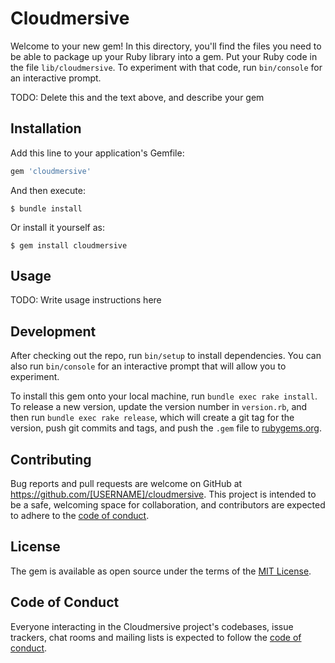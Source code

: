 # Cloudmersive

Welcome to your new gem! In this directory, you'll find the files you need to be able to package up your Ruby library into a gem. Put your Ruby code in the file `lib/cloudmersive`. To experiment with that code, run `bin/console` for an interactive prompt.

TODO: Delete this and the text above, and describe your gem

## Installation

Add this line to your application's Gemfile:

```ruby
gem 'cloudmersive'
```

And then execute:

    $ bundle install

Or install it yourself as:

    $ gem install cloudmersive

## Usage

TODO: Write usage instructions here

## Development

After checking out the repo, run `bin/setup` to install dependencies. You can also run `bin/console` for an interactive prompt that will allow you to experiment.

To install this gem onto your local machine, run `bundle exec rake install`. To release a new version, update the version number in `version.rb`, and then run `bundle exec rake release`, which will create a git tag for the version, push git commits and tags, and push the `.gem` file to [rubygems.org](https://rubygems.org).

## Contributing

Bug reports and pull requests are welcome on GitHub at https://github.com/[USERNAME]/cloudmersive. This project is intended to be a safe, welcoming space for collaboration, and contributors are expected to adhere to the [code of conduct](https://github.com/[USERNAME]/cloudmersive/blob/master/CODE_OF_CONDUCT.md).


## License

The gem is available as open source under the terms of the [MIT License](https://opensource.org/licenses/MIT).

## Code of Conduct

Everyone interacting in the Cloudmersive project's codebases, issue trackers, chat rooms and mailing lists is expected to follow the [code of conduct](https://github.com/[USERNAME]/cloudmersive/blob/master/CODE_OF_CONDUCT.md).
